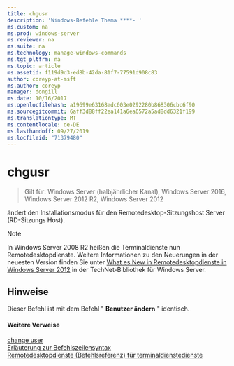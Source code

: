 ```yaml
---
title: chgusr
description: 'Windows-Befehle Thema ****- '
ms.custom: na
ms.prod: windows-server
ms.reviewer: na
ms.suite: na
ms.technology: manage-windows-commands
ms.tgt_pltfrm: na
ms.topic: article
ms.assetid: f119d9d3-ed8b-42da-81f7-77591d908c83
author: coreyp-at-msft
ms.author: coreyp
manager: dongill
ms.date: 10/16/2017
ms.openlocfilehash: a19699e63168edc603e0292280b868306cbc6f90
ms.sourcegitcommit: 6aff3d88ff22ea141a6ea6572a5ad8dd6321f199
ms.translationtype: MT
ms.contentlocale: de-DE
ms.lasthandoff: 09/27/2019
ms.locfileid: "71379480"
---
```

# <a name="chgusr"></a>chgusr

>Gilt für: Windows Server (halbjährlicher Kanal), Windows Server 2016, Windows Server 2012 R2, Windows Server 2012

ändert den Installationsmodus für den Remotedesktop-Sitzungshost Server (RD-Sitzungs Host).  
> [!NOTE]
> In Windows Server 2008 R2 heißen die Terminaldienste nun Remotedesktopdienste. Weitere Informationen zu den Neuerungen in der neuesten Version finden Sie unter [What es New in Remotedesktopdienste in Windows Server 2012](https://technet.microsoft.com/library/hh831527) in der TechNet-Bibliothek für Windows Server.  
> ## <a name="remarks"></a>Hinweise  
> Dieser Befehl ist mit dem Befehl " **Benutzer ändern** " identisch.  
> #### <a name="additional-references"></a>Weitere Verweise  
> [change user](change-user.md)  
> [Erläuterung zur Befehlszeilensyntax](command-line-syntax-key.md)  
> [Remotedesktopdienste &#40;Befehlsreferenz&#41; für terminaldienstedienste](remote-desktop-services-terminal-services-command-reference.md)  

